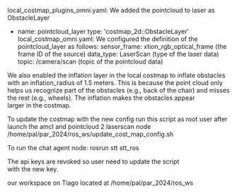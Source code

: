 local_costmap_plugins_omni.yaml: We added the pointcloud to laser as ObstacleLayer
- name: pointcloud_layer
type: 'costmap_2d::ObstacleLayer'
local_costmap_omni.yaml: We configured the definition of the pointcloud_layer as follows:
sensor_frame: xtion_rgb_optical_frame (the frame ID of the source)
data_type: LaserScan (type of the laser data)
topic: /camera/scan (topic of the pointcloud data)

We also enabled the inflation layer in the local costmap to inflate obstacles with an inflation_radius of 1.5 meters. This is because the point cloud only helps us recognize part of the obstacles (e.g., back of the chair) and misses the rest (e.g., wheels). The inflation makes the obstacles appear larger in the costmap.

To update the costmap with the new config run this script as root user after launch the amcl and pointcloud 2 laserscan node 
/home/pal/par_2024/ros_ws/update_cost_map_config.sh 

To run the chat agent node: rosrun stt stt_ros

The api keys are revoked so user need to update the script with the new key.

our workspace on Tiago located at /home/pal/par_2024/ros_ws